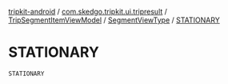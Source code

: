 [tripkit-android](../../../index.md) / [com.skedgo.tripkit.ui.tripresult](../../index.md) / [TripSegmentItemViewModel](../index.md) / [SegmentViewType](index.md) / [STATIONARY](./-s-t-a-t-i-o-n-a-r-y.md)

# STATIONARY

`STATIONARY`